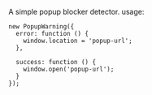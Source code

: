 A simple popup blocker detector. usage:

    new PopupWarning({
      error: function () {
        window.location = 'popup-url';
      },

      success: function () {
        window.open('popup-url');
      }
    });
